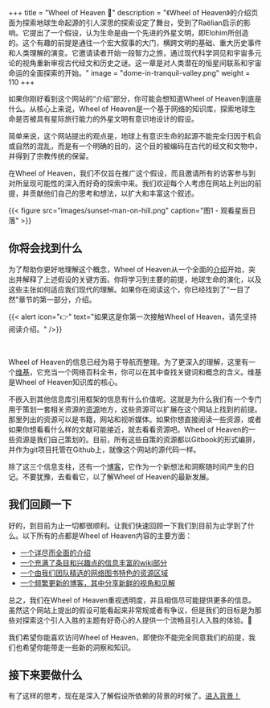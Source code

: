 +++
title = "Wheel of Heaven 🌌"
description = "《Wheel of Heaven》的介绍页面为探索地球生命起源的引人深思的探索设定了舞台，受到了Raëlian启示的影响。它提出了一个假设，认为生命是由一个先进的外星文明，即Elohim所创造的。这个有趣的前提是通往一个宏大叙事的大门，横跨文明的基础、重大历史事件和人类理解的演变。它邀请读者开始一段智力之旅，通过现代科学洞见和宇宙多元论的视角重新审视古代经文和历史之谜。这一章是对人类潜在的恒星间联系和宇宙命运的全面探索的开始。"
image = "dome-in-tranquil-valley.png"
weight = 110
+++

如果你刚好看到这个网站的“介绍”部分，你可能会想知道Wheel of Heaven到底是什么。从核心上来说，Wheel of Heaven是一个基于网络的知识库，探索地球生命是否被具有星际旅行能力的外星文明有意识地设计的假设。

简单来说，这个网站提出的观点是，地球上有意识生命的起源不能完全归因于机会或自然的混乱，而是有一个明确的目的，这个目的被编码在古代的经文和文物中，并得到了宗教传统的保留。

在Wheel of Heaven，我们不仅旨在推广这个假设，而且邀请所有的访客参与到对所呈现可能性的深入而好奇的探索中来。我们欢迎每个人考虑在网站上列出的前提，并贡献他们自己的思考和想法，以扩大和丰富这个叙述。

{{< figure src="images/sunset-man-on-hill.png" caption="图1 - 观看星辰日落" >}}

## 你将会找到什么

为了帮助你更好地理解这个概念，Wheel of Heaven从一个全面的[介绍](../../../intro/)开始，突出并解释了上述假设的关键方面。你将学习到主要的前提，地球生命的演化，以及这些主张如何适应我们现代的理解。如果你在阅读这个，你已经找到了“一目了然”章节的第一部分，介绍。

{{< alert icon="👉" text="如果这是你第一次接触Wheel of Heaven，请先坚持阅读介绍。" />}}

<br>

Wheel of Heaven的信息已经为易于导航而整理。为了更深入的理解，这里有一个[维基](../../../wiki/)，它充当一个网络百科全书，你可以在其中查找关键词和概念的含义。维基是Wheel of Heaven知识库的核心。

不嵌入到其他信息库引用框架的信息有什么价值呢。这就是为什么我们有一个专门用于策划一套相关资源的[资源](../../../library/)地方，这些资源可以扩展在这个网站上找到的前提。那里列出的资源可以是书籍，网站和视听媒体。如果你想直接阅读一些资源，或者如果你想看看什么样的文献可能接近，就去看看资源吧。Wheel of Heaven的一些资源是我们自己策划的。目前，所有这些自策的资源都以Gitbook的形式编排，并作为git项目托管在Github上，就像这个网站的源代码一样。

除了这三个信息支柱，还有一个[博客](../../../articles/)，它作为一个新想法和洞察随时间产生的日记。不要犹豫，去看看它，以了解Wheel of Heaven的最新发展。

## 我们回顾一下

好的，到目前为止一切都很顺利。让我们快速回顾一下我们到目前为止学到了什么。以下所有的点都是Wheel of Heaven内容的主要方面：

- [一个详尽而全面的介绍](../../../timeline/preamble/)
- [一个充满了条目和兴趣点的信息丰富的wiki部分](../../../wiki/)
- [一个由我们团队精选的网络图书特色的资源区域](../../../library/)
- [一个频繁更新的博客，其中分享新鲜的视角和见解](../../../articles/)

总之，我们在Wheel of Heaven重视透明度，并且相信尽可能提供更多的信息。虽然这个网站上提出的假设可能看起来非常规或者有争议，但是我们的目标是为那些对探索这个引人入胜的主题有好奇心的人提供一个流畅且引人入胜的体验。🙏

我们希望你能喜欢访问Wheel of Heaven，即使你不能完全同意我们的前提，我们也希望你能带走一些新的洞察和知识。

## 接下来要做什么

有了这样的思考，现在是深入了解假设所依赖的背景的时候了。[进入背景！](../../../intro/at-a-glance/the-setting/)